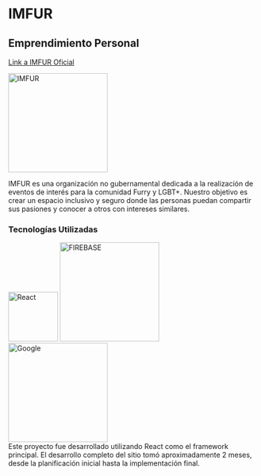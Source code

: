# IMFUR

## Emprendimiento Personal

[Link a IMFUR Oficial](https://imfur-oficial.web.app)

<img src="https://scontent.fmex31-1.fna.fbcdn.net/v/t39.30808-6/338536494_1557849831374754_5219836809823887561_n.jpg?_nc_cat=109&ccb=1-7&_nc_sid=5f2048&_nc_eui2=AeG-DR4wQKmTFHkJnbwF29Q9TSao8RaOHFpNJqjxFo4cWtEEj54tWkIS1zP2reEqtoGmnkO0qE8vEu0L0-hbNF8P&_nc_ohc=e_znfXA0EsMQ7kNvgEb3pk9&_nc_ht=scontent.fmex31-1.fna&oh=00_AYDoymJyuJY3VKlLWfbTzOKCeHfExOtQI9DzM3AEr6pPig&oe=66784D88" alt="IMFUR" width="200"/>


IMFUR es una organización no gubernamental dedicada a la realización de eventos de interés para la comunidad Furry y LGBT+. Nuestro objetivo es crear un espacio inclusivo y seguro donde las personas puedan compartir sus pasiones y conocer a otros con intereses similares.

### Tecnologías Utilizadas

<div>
<img src="https://upload.wikimedia.org/wikipedia/commons/thumb/4/47/React.svg/1200px-React.svg.png" alt="React" width="100"/>
<img src="https://firebase.google.com/images/social.png" alt="FIREBASE" width="200"/>
<img src="https://tyk.io/wp-content/uploads/2021/03/gcp-01-384x202.png" alt="Google" width="200"/>
</div>
Este proyecto fue desarrollado utilizando React como el framework principal. El desarrollo completo del sitio tomó aproximadamente 2 meses, desde la planificación inicial hasta la implementación final.
